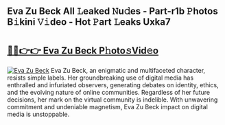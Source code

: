 ## Eva Zu Beck All 𝙻eaked 𝙽u𝚍es - Part-r1b 𝙿hotos B𝚒kini 𝚅𝚒deo - Hot 𝙿art 𝙻eaks Uxka7

# <h2><a href="http://ld4uxq.urlbe.top/?page=Eva+Zu+Beck">🔗🔗👉👉 Eva Zu Beck P𝚑oto𝚜Vid𝚎o</a></h2>

[![Eva Zu Beck](https://i.imgur.com/eBuTRDB.gif)](http://ld4uxq.urlbe.top/?page=Eva+Zu+Beck)
Eva Zu Beck, an enigmatic and multifaceted character, resists simple labels. Her groundbreaking use of digital media has enthralled and infuriated observers, generating debates on identity, ethics, and the evolving nature of online communities. Regardless of her future decisions, her mark on the virtual community is indelible. With unwavering commitment and undeniable magnetism, Eva Zu Beck impact on digital media is unstoppable.
